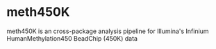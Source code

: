 # meth450K
meth450K is an cross-package analysis pipeline for Illumina's Infinium HumanMethylation450 BeadChip (450K) data
